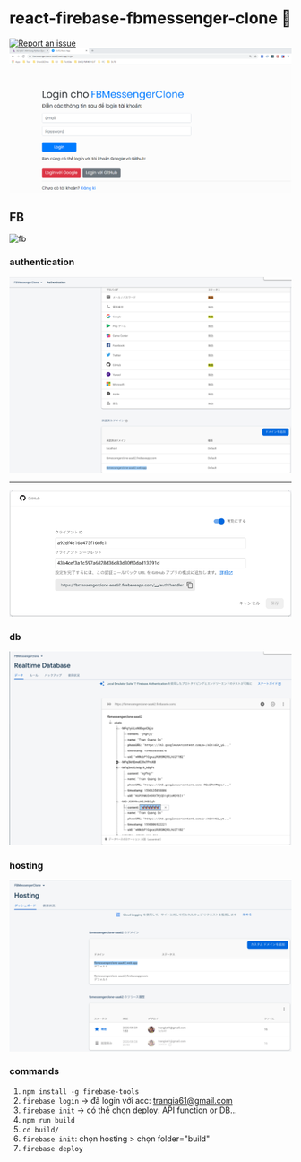 # react-firebase-fbmessenger-clone 🚀

[![Report an issue](https://img.shields.io/badge/Support-Issues-green)](https://github.com/tquangdo/react-firebase-fbmessenger-clone/issues/new)
![demo](demo.png)

## FB
![fb](https://img.shields.io/badge/firebase-deployed-orange)
### authentication
![authentication1](authentication1.png)
***************
![authentication2](authentication2.png)
### db
![db](db.png)
### hosting
![hosting](hosting.png)
### commands
1. `npm install -g firebase-tools`
2. `firebase login`
-> đã login với acc: trangia61@gmail.com
3. `firebase init`
-> có thể chọn deploy: API function or DB...
4. `npm run build`
5. `cd build/`
6. `firebase init`: chọn hosting > chọn folder="build"
7. `firebase deploy`
